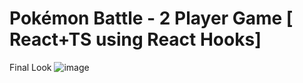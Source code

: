 # Pokémon Battle - 2 Player Game [ React+TS using React Hooks]
Final Look
![image](https://github.com/user-attachments/assets/9040e308-76e7-46bb-bcb1-0189033c79b9)


